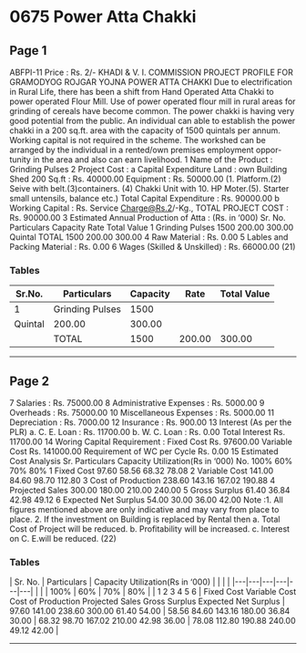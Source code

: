 # 0675 Power Atta Chakki

## Page 1

ABFPI-11 Price : Rs. 2/- KHADI & V. I. COMMISSION PROJECT PROFILE FOR GRAMODYOG ROJGAR YOJNA POWER ATTA CHAKKI Due to electrification in Rural Life, there has been a shift from Hand Operated Atta Chakki to power operated Flour Mill. Use of power operated flour mill in rural areas for grinding of cereals have become common. The power chakki is having very good potential from the public. An individual can able to establish the power chakki in a 200 sq.ft. area with the capacity of 1500 quintals per annum. Working capital is not required in the scheme. The workshed can be arranged by the individual in a rented/own premises employment oppor- tunity in the area and also can earn livelihood. 1 Name of the Product : Grinding Pulses 2 Project Cost : a Capital Expenditure Land : own Building Shed 200 Sq.ft : Rs. 40000.00 Equipment : Rs. 50000.00 (1. Platform.(2) Seive with belt.(3)containers. (4) Chakki Unit with 10. HP Moter.(5). Starter small untensils, balance etc.) Total Capital Expenditure : Rs. 90000.00 b Working Capital : Rs. Service Charge@Rs.2/-Kg., TOTAL PROJECT COST : Rs. 90000.00 3 Estimated Annual Production of Atta : (Rs. in ‘000) Sr. No. Particulars Capacity Rate Total Value 1 Grinding Pulses 1500 200.00 300.00 Quintal TOTAL 1500 200.00 300.00 4 Raw Material : Rs. 0.00 5 Lables and Packing Material : Rs. 0.00 6 Wages (Skilled & Unskilled) : Rs. 66000.00 (21)

### Tables

| Sr.No. | Particulars | Capacity | Rate | Total Value |
|---|---|---|---|---|
| 1 | Grinding Pulses | 1500
Quintal | 200.00 | 300.00 |
|  | TOTAL | 1500 | 200.00 | 300.00 |

---

## Page 2

7 Salaries : Rs. 75000.00 8 Administrative Expenses : Rs. 5000.00 9 Overheads : Rs. 75000.00 10 Miscellaneous Expenses : Rs. 5000.00 11 Depreciation : Rs. 7000.00 12 Insurance : Rs. 900.00 13 Interest (As per the PLR) a. C. E. Loan : Rs. 11700.00 b. W. C. Loan : Rs. 0.00 Total Interest Rs. 11700.00 14 Woring Capital Requirement : Fixed Cost Rs. 97600.00 Variable Cost Rs. 141000.00 Requirement of WC per Cycle Rs. 0.00 15 Estimated Cost Analysis Sr. Particulars Capacity Utilization(Rs in ‘000) No. 100% 60% 70% 80% 1 Fixed Cost 97.60 58.56 68.32 78.08 2 Variable Cost 141.00 84.60 98.70 112.80 3 Cost of Production 238.60 143.16 167.02 190.88 4 Projected Sales 300.00 180.00 210.00 240.00 5 Gross Surplus 61.40 36.84 42.98 49.12 6 Expected Net Surplus 54.00 30.00 36.00 42.00 Note :1. All figures mentioned above are only indicative and may vary from place to place. 2. If the investment on Building is replaced by Rental then a. Total Cost of Project will be reduced. b. Profitability will be increased. c. Interest on C. E.will be reduced. (22)

### Tables

| Sr.
No. | Particulars | Capacity Utilization(Rs in ‘000) |  |  |  |
|---|---|---|---|---|---|
|  |  | 100% | 60% | 70% | 80% |
| 1
2
3
4
5
6 | Fixed Cost
Variable Cost
Cost of Production
Projected Sales
Gross Surplus
Expected Net Surplus | 97.60
141.00
238.60
300.00
61.40
54.00 | 58.56
84.60
143.16
180.00
36.84
30.00 | 68.32
98.70
167.02
210.00
42.98
36.00 | 78.08
112.80
190.88
240.00
49.12
42.00 |

---
